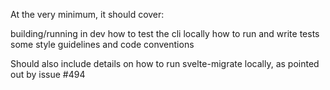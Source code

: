 At the very minimum, it should cover:

building/running in dev
how to test the cli locally
how to run and write tests
some style guidelines and code conventions

Should also include details on how to run svelte-migrate locally, as pointed out by issue #494

